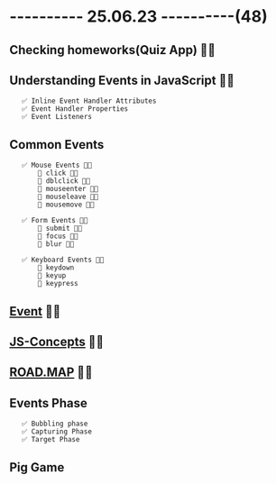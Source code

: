 # ---------- 25.06.23 ----------(48)

## Checking homeworks(Quiz App) 👍🏻

## Understanding Events in JavaScript 👍🏻

       ✅ Inline Event Handler Attributes
       ✅ Event Handler Properties
       ✅ Event Listeners

## Common Events

       ✅ Mouse Events 👍🏻
           🔷 click 👍🏻
           🔷 dblclick 👍🏻
           🔷 mouseenter 👍🏻
           🔷 mouseleave 👍🏻
           🔷 mousemove 👍🏻

       ✅ Form Events 👍🏻
           🔷 submit 👍🏻
           🔷 focus 👍🏻
           🔷 blur 👍🏻

       ✅ Keyboard Events 👍🏻
           🔷 keydown
           🔷 keyup
           🔷 keypress

## [Event](https://developer.mozilla.org/en-US/docs/Web/API/Event) 👍🏻

## [JS-Concepts](https://github.com/leonardomso/33-js-concepts#13-dom-and-layout-trees) 👍🏻

## [ROAD.MAP](https://roadmap.sh/frontend) 👍🏻

## Events Phase

       ✅ Bubbling phase
       ✅ Capturing Phase
       ✅ Target Phase

## Pig Game
